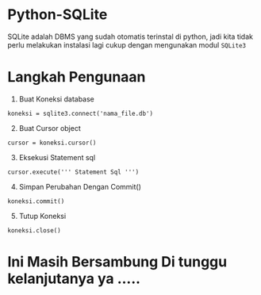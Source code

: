# Python-SQLite
SQLite adalah DBMS yang sudah otomatis terinstal di python, jadi kita tidak perlu melakukan instalasi lagi cukup dengan mengunakan modul `SQLite3`

# Langkah Pengunaan
1. Buat Koneksi database 
```
koneksi = sqlite3.connect('nama_file.db')
```

2. Buat Cursor object
```
cursor = koneksi.cursor()
```
3. Eksekusi Statement sql
```
cursor.execute(''' Statement Sql ''')
```
4. Simpan Perubahan Dengan Commit()
```
koneksi.commit()
```
5. Tutup Koneksi
```
koneksi.close()
```


# Ini Masih Bersambung Di tunggu kelanjutanya ya .....